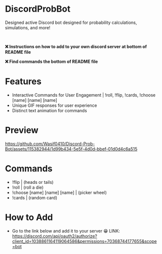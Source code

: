 # DiscordProbBot
Designed active Discord bot designed for probability calculations, simulations, and more!

<br>

**❌ Instructions on how to add to your own discord server at bottom of README file**

**❌ Find commands the bottom of README file**

# Features
- Interactive Commands for User Engagement | !roll, !flip, !cards, !choose [name] [name] [name] 
- Unique GIF responses for user experience
- Distinct text animation for commands

# Preview

https://github.com/Wasif0410/Discord-Prob-Bot/assets/115382944/1d99b434-5e5f-4d0d-bbef-01d0d4c6a515




# Commands
- !flip | (heads or tails)
- !roll | (roll a die)
- !choose [name] [name] [name] | (picker wheel)
- !cards | (random card)

# How to Add
- Go to the link below and add it to your server 😁
LINK: https://discord.com/api/oauth2/authorize?client_id=1038861164119064586&permissions=70368744177655&scope=bot
